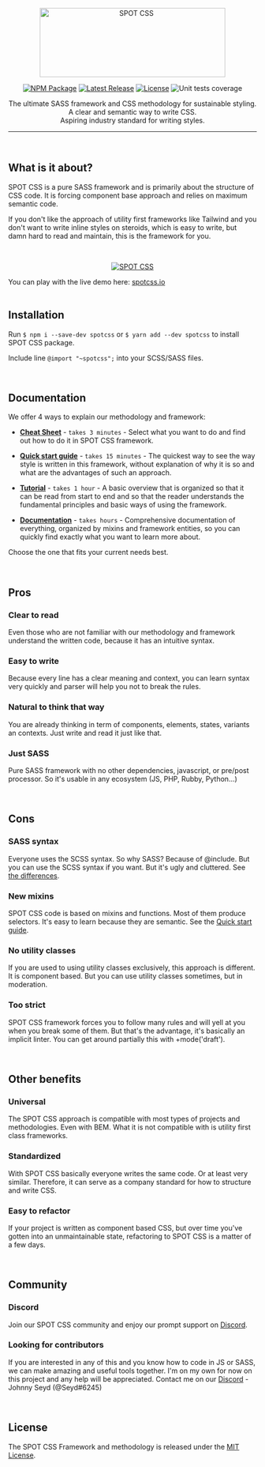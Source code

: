 <p align="center">
  <a href="https://spotcss.io/" target="_blank">
    <picture>
      <source media="(prefers-color-scheme: light)" srcset="https://spotcss.io/img/spot-css-logo-white-small-transparent.png">
      <source media="(prefers-color-scheme: dark)" srcset="https://spotcss.io/img/spot-css-logo-black-small-transparent.png">
      <img alt="SPOT CSS" src="https://spotcss.io/img/spot-css-logo-white-small.png" width="376" height="140" style="max-width: 100%;">
    </picture>
  </a>
</p>

<p align="center">
    <a href="https://www.npmjs.com/package/spotcss"><img src="https://img.shields.io/badge/npm-spotcss-blue" alt="NPM Package"></a>
    <a href="https://github.com/seyd/spot-css/releases"><img src="https://img.shields.io/badge/version-v2.2.21-green" alt="Latest Release"></a>
    <a href="https://github.com/seyd/spot-css/blob/master/LICENSE"><img src="https://img.shields.io/badge/license-MIT-blue" alt="License"></a>
    <img src="https://img.shields.io/badge/coverage-100%25-green" alt="Unit tests coverage">
</p>

<p align="center">  
  The ultimate SASS framework and CSS methodology for sustainable styling.<br />
  A clear and semantic way to write CSS.<br />
  Aspiring industry standard for writing styles.
</p>

------

<br />

## What is it about?

<p>SPOT CSS is a pure SASS framework and is primarily about the structure of CSS code. It is forcing component base approach and relies on maximum semantic code.</p>
<p>If you don't like the approach of utility first frameworks like Tailwind and you don't want to write inline styles on steroids, which is easy to write, but damn hard to read and maintain, this is the framework for you.</p>
<br />
<p align="center">
  <a href="https://spotcss.io/" target="_blank">
    <picture>
      <source media="(prefers-color-scheme: light)" srcset="https://spotcss.io/img/spot-css-code-light.gif">
      <source media="(prefers-color-scheme: dark)" srcset="https://spotcss.io/img/spot-css-code-dark.gif">
      <img alt="SPOT CSS" src="https://spotcss.io/img/spot-css-code-light.jpg" style="max-width: 100%;">
    </picture>
  </a>
</p>

You can play with the live demo here: [spotcss.io](https://spotcss.io/)
<br />
<br />

## Installation
Run `$ npm i --save-dev spotcss` or `$ yarn add --dev spotcss` to install SPOT CSS package.

Include line `@import "~spotcss";` into your SCSS/SASS files.

<br />

## Documentation

We offer 4 ways to explain our methodology and framework:

- **[Cheat Sheet](https://spotcss.io/cheat-sheet)** - `takes 3 minutes` - Select what you want to do and find out how to do it in SPOT CSS framework.

- **[Quick start guide](https://spotcss.io/quick-start-guide)** - `takes 15 minutes` - The quickest way to see the way style is written in this framework, without explanation of why it is so and what are the advantages of such an approach.

- **[Tutorial](https://spotcss.io/tutorial)** - `takes 1 hour` - A basic overview that is organized so that it can be read from start to end and so that the reader understands the fundamental principles and basic ways of using the framework.

- **[Documentation](https://spotcss.io/docs/intro)** - `takes hours` - Comprehensive documentation of everything, organized by mixins and framework entities, so you can quickly find exactly what you want to learn more about.

Choose the one that fits your current needs best.

<br />

## Pros

### Clear to read
Even those who are not familiar with our methodology and framework understand the written code, because it has an intuitive syntax.

### Easy to write
Because every line has a clear meaning and context, you can learn syntax very quickly and parser will help you not to break the rules.

### Natural to think that way
You are already thinking in term of components, elements, states, variants an contexts. Just write and read it just like that.

### Just SASS
Pure SASS framework with no other dependencies, javascript, or pre/post processor. So it's usable in any ecosystem (JS, PHP, Rubby, Python...)

<br />

## Cons

### SASS syntax
Everyone uses the SCSS syntax. So why SASS? Because of @include. But you can use the SCSS syntax if you want. But it's ugly and cluttered. See [the differences](https://spotcss.io/docs/sass-syntax).

### New mixins
SPOT CSS code is based on mixins and functions. Most of them produce selectors. It's easy to learn because they are semantic. See the [Quick start guide](https://spotcss.io/quick-start-guide).

### No utility classes
If you are used to using utility classes exclusively, this approach is different. It is component based. But you can use utility classes sometimes, but in moderation.

### Too strict
SPOT CSS framework forces you to follow many rules and will yell at you when you break some of them. But that's the advantage, it's basically an implicit linter. You can get around partially this with +mode('draft').

<br />

## Other benefits

### Universal
The SPOT CSS approach is compatible with most types of projects and methodologies. Even with BEM. What it is not compatible with is utility first class frameworks.

### Standardized
With SPOT CSS basically everyone writes the same code. Or at least very similar. Therefore, it can serve as a company standard for how to structure and write CSS.

### Easy to refactor
If your project is written as component based CSS, but over time you've gotten into an unmaintainable state, refactoring to SPOT CSS is a matter of a few days.

<br />

## Community

### Discord
Join our SPOT CSS community and enjoy our prompt support on [Discord](https://discord.gg/cyCXkZmJzm).

### Looking for contributors
If you are interested in any of this and you know how to code in JS or SASS, we can make amazing and useful tools together. I'm on my own for now on this project and any help will be appreciated. Contact me on our [Discord](https://discord.gg/cyCXkZmJzm) - Johnny Seyd (@Seyd#6245)

<br />

## License

The SPOT CSS Framework and methodology is released under the [MIT License](https://github.com/seyd/spot-css/blob/master/LICENSE).

<!--
## Naming convention

- **simple selector** - select elements based on name, id, class without relations to parents or siblings (no spaces, +, >, ~), e.g `div.wrapper`.

- **combinator selectors** - select elements based on a specific relationship between them (contains spaces, +, >, or ~), e.g. `.wrapper > a`.

- **single selector** - selector which doesn't contain commas. It could be both: simple selector or combinator selectors.

- **multiple selectors** - more single selectors separated by comma, e.g. `div.wrapper, .wrapper > a`.

- **multiple simple selectors** - more simple selectors separated by comma, e.g. `div.wrapper, a.wrapper`.

- **multiple combinator selectors** - more combinator selectors separated by comma, e.g. `div.wrapper span, .wrapper > a`.

<br />

## For contributors
### Development instructions
Run `$ npm run test` to run tests once.

Run `$ npm run test:watch` to develop and see the tests result live.

Run `$ npm run doc` to build and open in browser documentation for developers (sassdoc).

If you have not installed *sassdoc*, run `$ npm install -g sassdoc` at first.

Run `$ npm run doc:build` to just rebuild SASS documentation or `$ npm run doc:view` to open it in browser.
-->
